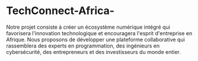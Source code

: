 # TechConnect-Africa-
Notre projet consiste à créer un écosystème numérique intégré qui favorisera l'innovation technologique et encouragera l'esprit d'entreprise en Afrique. Nous proposons de développer une plateforme collaborative qui rassemblera des experts en programmation, des ingénieurs en cybersécurité, des entrepreneurs et des investisseurs du monde entier.
